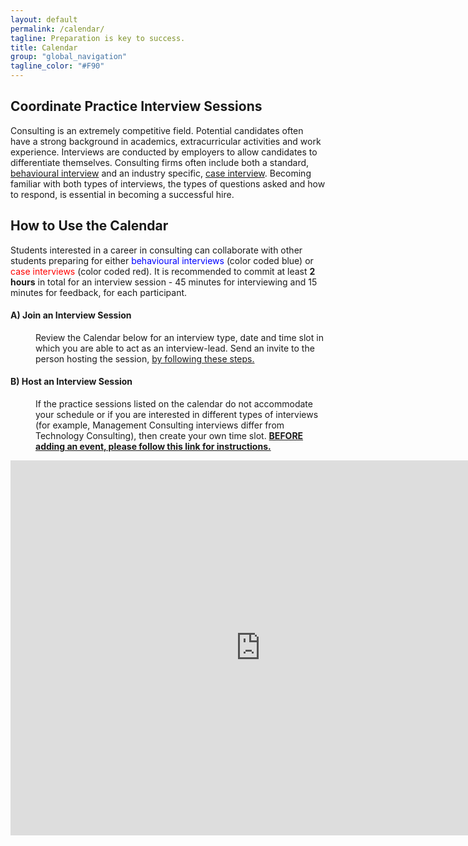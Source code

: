 ```yaml
---
layout: default
permalink: /calendar/
tagline: Preparation is key to success.
title: Calendar
group: "global_navigation"
tagline_color: "#F90"
---
```


## Coordinate Practice Interview Sessions

Consulting is an extremely competitive field. Potential candidates often have a strong background in academics, extracurricular activities and work experience. Interviews are conducted by employers to allow candidates to differentiate themselves. Consulting firms often include both a standard, <a href="https://alis.alberta.ca/ep/eps/tips/tips.html?EK=161" target="_blank">behavioural interview</a> and an industry specific, <a href="http://www.insideconsulting.com/Case%20Interviews.htm" target="_blank">case interview</a>. Becoming familiar with both types of interviews, the types of questions asked and how to respond, is essential in becoming a successful hire. 

## How to Use the Calendar

Students interested in a career in consulting can collaborate with other students preparing for either <font color="blue">behavioural interviews</font> (color coded blue) or <font color="red">case interviews</font> (color coded red). It is recommended to commit at least <b>2 hours</b> in total for an interview session - 45 minutes for interviewing and 15 minutes for feedback, for each participant.

#### A) Join an Interview Session
<dl><dd><p>
Review the Calendar below for an interview type, date and time slot in which you are able to act as an interview-lead. Send an invite to the person hosting the session, <a href="https://cloud.githubusercontent.com/assets/12804714/9259685/3517af84-41c0-11e5-834f-c281d1be4315.gif " target="_blank">by following these steps.</a></p></dd></dl>

#### B) Host an Interview Session
<dl><dd><p>
If the practice sessions listed on the calendar do not accommodate your schedule or if you are interested in different types of interviews (for example, Management Consulting interviews differ from Technology Consulting), then create your own time slot. <a href="https://cloud.githubusercontent.com/assets/12804714/9266601/8b653bb4-4200-11e5-8a65-b3d462c7ddbc.gif" target="_blank"><b>BEFORE adding an event, please follow this link for instructions.</b></a>
</p></dd></dl>


<iframe src=" http://teamup.com/ks6e89c42c5180e726?date=today&view=a&sidepanel=c" width="800" height="600" frameborder="0"></iframe>
